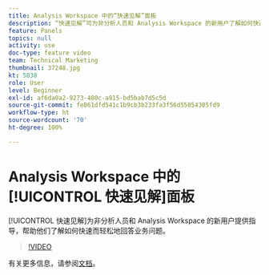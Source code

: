 ```yaml
---
title: Analysis Workspace 中的“快速见解”面板
description: “快速见解”可为非分析人员和 Analysis Workspace 的新用户了解如何快速轻松地回答业务问题提供指导。
feature: Panels
topics: null
activity: use
doc-type: feature video
team: Technical Marketing
thumbnail: 37248.jpg
kt: 5838
role: User
level: Beginner
exl-id: af6da0a2-9273-480c-a915-bd5bab7d5c5d
source-git-commit: fe861dfd541c1b9cb3b233fa3f56d55054305fd9
workflow-type: ht
source-wordcount: '70'
ht-degree: 100%

---
```


# Analysis Workspace 中的[!UICONTROL 快速见解]面板

[!UICONTROL 快速见解]为非分析人员和 Analysis Workspace 的新用户提供指导，帮助他们了解如何快速而轻松地回答业务问题。

>[!VIDEO](https://video.tv.adobe.com/v/37248/?quality=12&learn=on)

有关更多信息，请参阅[文档](https://experienceleague.adobe.com/docs/analytics/analyze/analysis-workspace/panels/quickinsight.html)。

